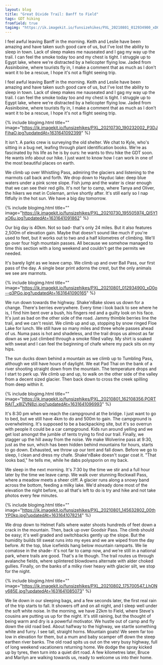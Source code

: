 ```yaml
---
layout: blog
title: "Great Divide Trail: Banff to Field"
tags: GDT hiking
fromfield: true
tagimg: "https://ik.imagekit.io/funsizehikes/PXL_20210801_012934900_xD0o--q3PGo.jpg?updatedAt=1631641090165?tr=w-320"
---
```


I feel awful leaving Banff in the morning. Keith and Leslie have been amazing and have taken such good care of us, but I've lost the ability to sleep in town. Lack of sleep makes me nauseated and I gag my way up the trail. I can feel the smoke today too and my chest is tight. I struggle up to Egypt lake, where we're distracted by a helicopter flying low. Jaded from Assiniboine, where tourists fly in, I make a comment that as much as I don't want it to be a rescue, I hope it's not a flight seeing trip.


I feel awful leaving Banff in the morning. Keith and Leslie have been amazing and have taken such good care of us, but I've lost the ability to sleep in town. Lack of sleep makes me nauseated and I gag my way up the trail. I can feel the smoke today too and my chest is tight. I struggle up to Egypt lake, where we're distracted by a helicopter flying low. Jaded from Assiniboine, where tourists fly in, I make a comment that as much as I don't want it to be a rescue, I hope it's not a flight seeing trip.

{% include blogimg.html
 title=""
 image="https://ik.imagekit.io/funsizehikes/PXL_20210730_190232002_P3DJFihaO.jpg?updatedAt=1631641092399"
%}

It isn't. A parks crew is surveying the old shelter. We chat to Kyle, who's sitting in a bug net, leafing through plant identification books. We're as fascinated by his life as he is by ours: he wants to thru hike the GDT soon. He wants info about our hike. I just want to know how I can work in one of the most beautiful places on earth.

We climb up over Whistling Pass, admiring the glaciers and listening to the marmots call back and forth. We drop down to Hayduc lake: deep blue waters under a pink scree slope. Fish jump and the water is clear enough that we can see their red gills. It's not far to camp, where Tanya and Oliver, the hikers we met in Coleman,  arrive shortly after. It's still early so I nap fitfully in the hot sun. We have a big day tomorrow.

{% include blogimg.html
 title=""
 image="https://ik.imagekit.io/funsizehikes/PXL_20210730_195505974_QI5Y1xO6u.jpg?updatedAt=1631641091862"
%}

Our big day is 40km. Not so bad- that's only 24 miles. But it also features 2,500m of elevation gain. Maybe that doesn't sound like much if you're used to feet, but it works out to two and a half kilometres of climbing. We'll go over four high mountain passes. All because we somehow managed to time this section with a long weekend and couldn't get the permits we needed.

It's barely light as we leave camp. We climb up and over Ball Pass, our first pass of the day. A single bear print adorns the crest, but the only animals we see are marmots. 

{% include blogimg.html
 title=""
 image="https://ik.imagekit.io/funsizehikes/PXL_20210801_012934900_xD0o--q3PGo.jpg?updatedAt=1631641090165"
%}

We run down towards the highway. Shake'nBake slows us down for a change. There's berries everywhere. Every time i look back to see where he is, I find him bent over a bush, his fingers red and a guilty look on his face. It's just as bad on the other side of the road. Jammy thimble berries line the trail, and we can't resist. We climb up and up, stopping by snow ringed Floe Lake for lunch. We still have so many miles and three whole passes ahead of us. Numa pass is hot and shadeless, and the trail drops us almost as far down as we just climbed through a smoke filled valley. My shirt is soaked with sweat and I can feel the beginning of chafe where my pack sits on my hips. 

The sun ducks down behind a mountain as we climb up to Tumbling Pass, although we still have hours of daylight. We eat Pad Thai on the bank of a river shooting straight down from the mountain. The temperature drops and I start to perk up. We climb up and up, to walk on the other side of the valley from a decent sized glacier. Then back down to cross the creek spilling from deep within it.

{% include blogimg.html
 title=""
 image="https://ik.imagekit.io/funsizehikes/PXL_20210801_162108356.PORTRAIT_x8IZVN8zi.jpg?updatedAt=1631641096993"
%}

It's 8:30 pm when we reach the campground at the bridge. I just want to go to bed, but we still have 4km to do and 500m to gain. The campground is overwhelming. It's supposed to be a backpacking site, but it's so overrun with people it could be a car campground. Kids run around yelling and we get lost amongst the jumble of tents trying to find our trail. Finally, we stagger up the hill away from the noise. We make Wolverine pass at 9:30, just as the sun, which has been hidden behind mountains for hours, starts to go down. Exhausted, we throw up our tent and fall down. Before we go to sleep, I clean and dress my chafe. Shake'nBake doesn't sugar coat it. "That looks bad," he tells me, while he dabs polysporin on my back.

We sleep in the next morning. It's 7:30 by the time we stir and a full hour later by the time we leave camp. We walk over stunning Rockwall Pass, where a meadow meets a sheer cliff. A glacier runs along a snowy band across the bottom, feeding a milky lake. We'd already done most of the elevation the night before, so all that's left to do is try and hike and not take photos every few minutes. 

{% include blogimg.html
 title=""
 image="https://ik.imagekit.io/funsizehikes/PXL_20210801_145632802_00thYP0kp.jpg?updatedAt=1631641078214"
%}

We drop down to Helmet Falls where water shoots hundreds of feet down a crack in the mountain. Then, back up over Goodsir Pass. The climb should be easy; it's well graded and switchbacks gently up the slope. But the humidity builds till sweat runs into my eyes and we are wiped from the day before. At the top, blue icefields hang below mountain ramparts. We lie comatose in the shade- it's not far to camp now, and we're still in a national park, where trails are good. That's a lie though. The trail routes us through avalanche fields, where splintered blowdowns alternate with alder choked gullies. Finally, on the banks of a milky river heavy with glacier silt, we stop for the night.

{% include blogimg.html
 title=""
 image="https://ik.imagekit.io/funsizehikes/PXL_20210802_175700547_LhONv685E.jpg?updatedAt=1631641085073"
%}

We lie down in our sleeping bags, and a few seconds later, the first real rain of the trip starts to fall. It showers off and on all night, and I sleep well under the soft white noise. In the morning, we have 22km to Field, where Steve's cousins are putting us up for the night. It's still raining, but the thought of being warm and dry is a powerful motivator. We hustle out of camp and fly down the old road bed. About halfway to the highway, we startle something white and furry. I see tall, straight horns. Mountain goats! We seem far too low in elevation for them, but a mum and baby scamper off down the steep earthen river banks. The old road spits us out on the very busy highway, full of long weekend vacationers returning home. We dodge the spray kicked up by tyres, then turn into a quiet dirt road. A few kilometres later, Bruce and Marilyn are walking towards us, ready to welcome us into their home.

